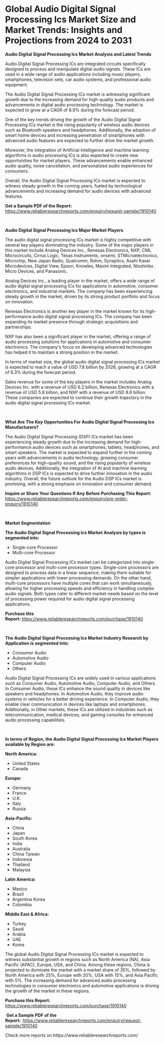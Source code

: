 <p><h1>Global Audio Digital Signal Processing Ics Market Size and Market Trends: Insights and Projections from 2024 to 2031</h1></p><p><strong>Audio Digital Signal Processing Ics Market Analysis and Latest Trends</strong></p>
<p><p>Audio Digital Signal Processing ICs are integrated circuits specifically designed to process and manipulate digital audio signals. These ICs are used in a wide range of audio applications including music players, smartphones, television sets, car audio systems, and professional audio equipment.</p><p>The Audio Digital Signal Processing ICs market is witnessing significant growth due to the increasing demand for high-quality audio products and advancements in digital audio processing technology. The market is expected to grow at a CAGR of 8.9% during the forecast period. </p><p>One of the key trends driving the growth of the Audio Digital Signal Processing ICs market is the rising popularity of wireless audio devices such as Bluetooth speakers and headphones. Additionally, the adoption of smart home devices and increasing penetration of smartphones with advanced audio features are expected to further drive the market growth.</p><p>Moreover, the integration of Artificial Intelligence and machine learning algorithms in audio processing ICs is also expected to create new opportunities for market players. These advancements enable enhanced audio quality, noise cancellation, and personalized audio experiences for consumers. </p><p>Overall, the Audio Digital Signal Processing ICs market is expected to witness steady growth in the coming years, fueled by technological advancements and increasing demand for audio devices with advanced features.</p></p>
<p><strong>Get a Sample PDF of the Report:&nbsp;</strong> <a href="https://www.reliableresearchreports.com/enquiry/request-sample/1910140">https://www.reliableresearchreports.com/enquiry/request-sample/1910140</a></p>
<p>&nbsp;</p>
<p><strong>Audio Digital Signal Processing Ics Major Market Players</strong></p>
<p><p>The audio digital signal processing ICs market is highly competitive with several key players dominating the industry. Some of the major players in this market include Analog Devices Inc., Renesas Electronics, NXP, CML Microcircuits, Cirrus Logic, Texas Instruments, onsemi, STMicroelectronics, Microchip, New Japan Radio, Qualcomm, Rohm, Synaptics, Asahi Kasei Microdevices, Digital View, Epson, Knowles, Maxim Integrated, Nisshinbo Micro Devices, and Panasonic.</p><p>Analog Devices Inc., a leading player in the market, offers a wide range of audio digital signal processing ICs for applications in automotive, consumer electronics, and industrial markets. The company has been experiencing steady growth in the market, driven by its strong product portfolio and focus on innovation.</p><p>Renesas Electronics is another key player in the market known for its high-performance audio digital signal processing ICs. The company has been expanding its market presence through strategic acquisitions and partnerships.</p><p>NXP has also been a significant player in the market, offering a range of audio processing solutions for applications in automotive and consumer electronics. The company's focus on developing advanced technologies has helped it to maintain a strong position in the market.</p><p>In terms of market size, the global audio digital signal processing ICs market is expected to reach a value of USD 7.8 billion by 2026, growing at a CAGR of 6.3% during the forecast period.</p><p>Sales revenue for some of the key players in the market includes Analog Devices Inc. with a revenue of USD 6.2 billion, Renesas Electronics with a revenue of USD 5.8 billion, and NXP with a revenue of USD 8.6 billion. These companies are expected to continue their growth trajectory in the audio digital signal processing ICs market.</p></p>
<p>&nbsp;</p>
<p><strong>What Are The Key Opportunities For Audio Digital Signal Processing Ics Manufacturers?</strong></p>
<p><p>The Audio Digital Signal Processing (DSP) ICs market has been experiencing steady growth due to the increasing demand for high-performance audio devices such as smartphones, tablets, headphones, and smart speakers. The market is expected to expand further in the coming years with advancements in audio technology, growing consumer preferences for high-quality sound, and the rising popularity of wireless audio devices. Additionally, the integration of AI and machine learning algorithms in DSP ICs is expected to drive further innovation in the audio industry. Overall, the future outlook for the Audio DSP ICs market is promising, with a strong emphasis on innovation and consumer demand.</p></p>
<p><strong>Inquire or Share Your Questions If Any Before Purchasing This Report:</strong> <a href="https://www.reliableresearchreports.com/enquiry/pre-order-enquiry/1910140">https://www.reliableresearchreports.com/enquiry/pre-order-enquiry/1910140</a></p>
<p>&nbsp;</p>
<p><strong>Market Segmentation</strong></p>
<p><strong>The Audio Digital Signal Processing Ics Market Analysis by types is segmented into:</strong></p>
<p><ul><li>Single-core Processor</li><li>Multi-core Processor</li></ul></p>
<p><p>Audio Digital Signal Processing ICs market can be categorized into single-core processor and multi-core processor types. Single-core processors are designed to process data in a linear sequence, making them suitable for simpler applications with lower processing demands. On the other hand, multi-core processors have multiple cores that can work simultaneously, allowing for higher processing speeds and efficiency in handling complex audio signals. Both types cater to different market needs based on the level of processing power required for audio digital signal processing applications.</p></p>
<p><strong>Purchase this Report:&nbsp;</strong><a href="https://www.reliableresearchreports.com/purchase/1910140">https://www.reliableresearchreports.com/purchase/1910140</a></p>
<p>&nbsp;</p>
<p><strong>The Audio Digital Signal Processing Ics Market Industry Research by Application is segmented into:</strong></p>
<p><ul><li>Consumer Audio</li><li>Automotive Audio</li><li>Computer Audio</li><li>Others</li></ul></p>
<p><p>Audio Digital Signal Processing ICs are widely used in various applications such as Consumer Audio, Automotive Audio, Computer Audio, and Others. In Consumer Audio, these ICs enhance the sound quality in devices like speakers and headphones. In Automotive Audio, they improve audio systems in vehicles for a better driving experience. In Computer Audio, they enable clear communication in devices like laptops and smartphones. Additionally, in Other markets, these ICs are utilized in industries such as telecommunication, medical devices, and gaming consoles for enhanced audio processing capabilities.</p></p>
<p>&nbsp;</p>
<p><strong>In terms of Region, the Audio Digital Signal Processing Ics Market Players available by Region are:</strong></p>
<p>
    <p> <strong> North America: </strong>
        <ul>
            <li>United States</li>
            <li>Canada</li>
        </ul>
        </p> 
    <p> <strong> Europe: </strong>
        <ul>
            <li>Germany</li>
            <li>France</li>
            <li>U.K.</li>
            <li>Italy</li>
            <li>Russia</li>
        </ul>
        </p> 
    <p> <strong> Asia-Pacific: </strong>
        <ul>
            <li>China</li>
            <li>Japan</li>
            <li>South Korea</li>
            <li>India</li>
            <li>Australia</li>
            <li>China Taiwan</li>
            <li>Indonesia</li>
            <li>Thailand</li>
            <li>Malaysia</li>
        </ul>
        </p> 
    <p> <strong> Latin America: </strong>
        <ul>
            <li>Mexico</li>
            <li>Brazil</li>
            <li>Argentina Korea</li>
            <li>Colombia</li>
        </ul>
        </p> 
    <p> <strong> Middle East & Africa: </strong>
        <ul>
            <li>Turkey</li>
            <li>Saudi</li>
            <li>Arabia</li>
            <li>UAE</li>
            <li>Korea</li>
        </ul>
    </p>
    </p>
<p><p>The global Audio Digital Signal Processing ICs market is expected to witness substantial growth in regions such as North America (NA), Asia Pacific (APAC), Europe, USA, and China. Among these regions, China is projected to dominate the market with a market share of 35%, followed by North America with 25%, Europe with 20%, USA with 15%, and Asia Pacific with 5%. The increasing demand for advanced audio processing technologies in consumer electronics and automotive applications is driving the growth of the market in these regions.</p></p>
<p><strong>Purchase this Report: </strong><a href="https://www.reliableresearchreports.com/purchase/1910140">https://www.reliableresearchreports.com/purchase/1910140</a></p>
<p>&nbsp;<strong>Get a Sample PDF of the Report:&nbsp;&nbsp;</strong><a href="https://www.reliableresearchreports.com/enquiry/request-sample/1910140">https://www.reliableresearchreports.com/enquiry/request-sample/1910140</a></p>
<p><strong></strong></p>
<p>Check more reports on https://www.reliableresearchreports.com/</p>